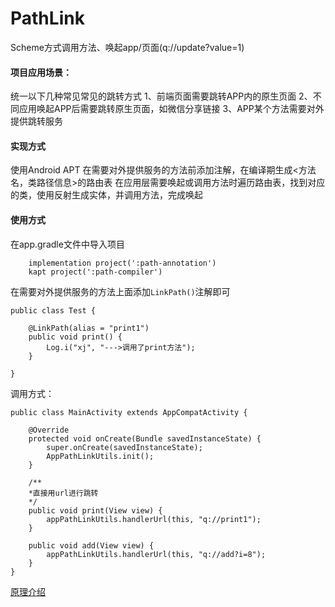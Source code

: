 # PathLink
Scheme方式调用方法、唤起app/页面(q://update?value=1)


#### 项目应用场景：
统一以下几种常见常见的跳转方式
1、前端页面需要跳转APP内的原生页面
2、不同应用唤起APP后需要跳转原生页面，如微信分享链接
3、APP某个方法需要对外提供跳转服务  

#### 实现方式
使用Android APT 在需要对外提供服务的方法前添加注解，在编译期生成<方法名，类路径信息>的路由表
在应用层需要唤起或调用方法时遍历路由表，找到对应的类，使用反射生成实体，并调用方法，完成唤起  

#### 使用方式
在app.gradle文件中导入项目
```
    implementation project(':path-annotation')
    kapt project(':path-compiler')
```

在需要对外提供服务的方法上面添加`LinkPath()`注解即可
```
public class Test {

    @LinkPath(alias = "print1")
    public void print() {
        Log.i("xj", "--->调用了print方法");
    }

}
```  


调用方式：
```
public class MainActivity extends AppCompatActivity {

    @Override
    protected void onCreate(Bundle savedInstanceState) {
        super.onCreate(savedInstanceState);
        AppPathLinkUtils.init();
    }

    /**
    *直接用url进行跳转
    */
    public void print(View view) {
        appPathLinkUtils.handlerUrl(this, "q://print1");
    }

    public void add(View view) {
        appPathLinkUtils.handlerUrl(this, "q://add?i=8");
    }
}
```

[原理介绍](https://www.jianshu.com/p/34ca8f7632e8)





